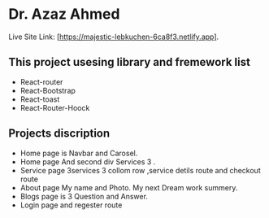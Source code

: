 # Dr. Azaz Ahmed

Live Site Link: [https://majestic-lebkuchen-6ca8f3.netlify.app].

## This project  usesing library and fremework list
- React-router
- React-Bootstrap
- React-toast
- React-Router-Hoock

## Projects discription 

- Home page is Navbar and Carosel. 
- Home page And second div Services 3  .
- Service page 3services 3 collom row ,service detils route and checkout route
- About page My name and Photo. My next Dream work summery.
- Blogs page is 3 Question and Answer.
- Login page and regester route 

